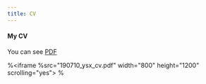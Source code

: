 ```yaml
---
title: CV
---
```


#### My CV

You can see [PDF](https://xuesoso.github.io/cv/190710_ysx_cv.pdf)

%<iframe
%src="190710_ysx_cv.pdf" width="800" height="1200" scrolling="yes">
%</iframe>
